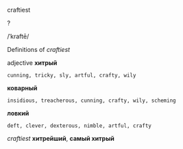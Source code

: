 craftiest

?

/ˈkraftē/

Definitions of _craftiest_

adjective
**хитрый**

    cunning, tricky, sly, artful, crafty, wily
**коварный**

    insidious, treacherous, cunning, crafty, wily, scheming
**ловкий**

    deft, clever, dexterous, nimble, artful, crafty

_craftiest_
**хитрейший**, **самый хитрый**